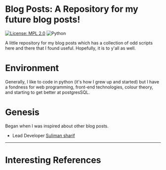 Blog Posts: A Repository for my future blog posts!
========================================================

[![License: MPL 2.0](https://img.shields.io/badge/License-MPL%202.0-brightgreen.svg)](https://opensource.org/licenses/MPL-2.0)
![Python](https://img.shields.io/badge/python-3.6-blue.svg)

A little repository for my blog posts which has a collection of odd scripts here and there that I found useful. Hopefully, it is to y'all as well. 

Environment
===========

Generally, I like to code in python (it's how I grew up and started) but I have a fondness for web programming, front-end technologies, colour theory, and starting to get better at postgresSQL. 

Genesis
=======

Began when I was inspired about other blog posts. 

- Lead Developer [Suliman sharif](http://sulstice.github.io/)

* * * * *

Interesting References
======================


